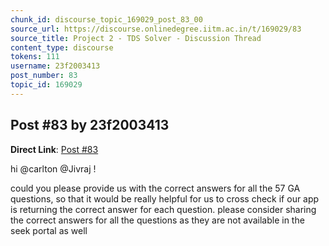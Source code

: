 ```yaml
---
chunk_id: discourse_topic_169029_post_83_00
source_url: https://discourse.onlinedegree.iitm.ac.in/t/169029/83
source_title: Project 2 - TDS Solver - Discussion Thread
content_type: discourse
tokens: 111
username: 23f2003413
post_number: 83
topic_id: 169029
---
```


## Post #83 by 23f2003413

**Direct Link**: [Post #83](https://discourse.onlinedegree.iitm.ac.in/t/169029/83)

hi @carlton @Jivraj !

could you please provide us with the correct answers for all the 57 GA questions, so that it would be really helpful for us to cross check if our app is returning the correct answer for each question. please consider sharing the correct answers for all the questions as they are not available in the seek portal as well
